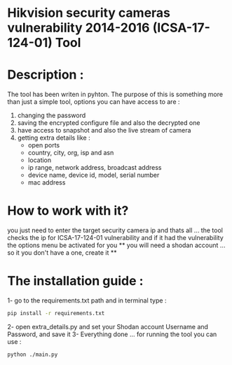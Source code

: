 # Hikvision security cameras vulnerability 2014-2016 (ICSA-17-124-01) Tool

# Description : 
The tool has been writen in pyhton. The purpose of this is something more than just a simple tool, options you can have access to are : 
1. changing the password
2. saving the encrypted configure file and also the decrypted one 
3. have access to snapshot and also the live stream of camera 
4. getting extra details like : 
    - open ports
    - country, city, org, isp and asn
    - location
    - ip range, network address, broadcast address
    - device name, device id, model, serial number
    - mac address 
    
    

# How to work with it? 
 you just need to enter the target security camera ip and thats all ... the tool checks the ip for ICSA-17-124-01 vulnerability and if it had the vulnerability the options menu be activated for you 
 ** you will need a shodan account ... so it you don't have a one, create it **


# The installation guide :

1- go to the requirements.txt path and in terminal type : 
```bash  
pip install -r requirements.txt
```
2- open extra_details.py and set your Shodan account Username and Password, and save it 
3- Everything done ... for running the tool you can use :
```bash
python ./main.py
```
